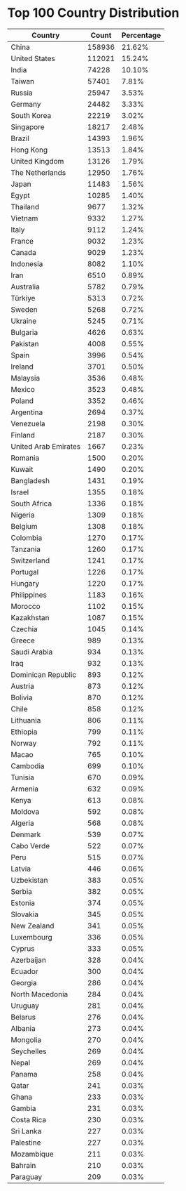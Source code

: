 # Top 100 Country Distribution
| Country | Count | Percentage |
|----|----|----|
| China | 158936 | 21.62% |
| United States | 112021 | 15.24% |
| India | 74228 | 10.10% |
| Taiwan | 57401 | 7.81% |
| Russia | 25947 | 3.53% |
| Germany | 24482 | 3.33% |
| South Korea | 22219 | 3.02% |
| Singapore | 18217 | 2.48% |
| Brazil | 14393 | 1.96% |
| Hong Kong | 13513 | 1.84% |
| United Kingdom | 13126 | 1.79% |
| The Netherlands | 12950 | 1.76% |
| Japan | 11483 | 1.56% |
| Egypt | 10285 | 1.40% |
| Thailand | 9677 | 1.32% |
| Vietnam | 9332 | 1.27% |
| Italy | 9112 | 1.24% |
| France | 9032 | 1.23% |
| Canada | 9029 | 1.23% |
| Indonesia | 8082 | 1.10% |
| Iran | 6510 | 0.89% |
| Australia | 5782 | 0.79% |
| Türkiye | 5313 | 0.72% |
| Sweden | 5268 | 0.72% |
| Ukraine | 5245 | 0.71% |
| Bulgaria | 4626 | 0.63% |
| Pakistan | 4008 | 0.55% |
| Spain | 3996 | 0.54% |
| Ireland | 3701 | 0.50% |
| Malaysia | 3536 | 0.48% |
| Mexico | 3523 | 0.48% |
| Poland | 3352 | 0.46% |
| Argentina | 2694 | 0.37% |
| Venezuela | 2198 | 0.30% |
| Finland | 2187 | 0.30% |
| United Arab Emirates | 1667 | 0.23% |
| Romania | 1500 | 0.20% |
| Kuwait | 1490 | 0.20% |
| Bangladesh | 1431 | 0.19% |
| Israel | 1355 | 0.18% |
| South Africa | 1336 | 0.18% |
| Nigeria | 1309 | 0.18% |
| Belgium | 1308 | 0.18% |
| Colombia | 1270 | 0.17% |
| Tanzania | 1260 | 0.17% |
| Switzerland | 1241 | 0.17% |
| Portugal | 1226 | 0.17% |
| Hungary | 1220 | 0.17% |
| Philippines | 1183 | 0.16% |
| Morocco | 1102 | 0.15% |
| Kazakhstan | 1087 | 0.15% |
| Czechia | 1045 | 0.14% |
| Greece | 989 | 0.13% |
| Saudi Arabia | 934 | 0.13% |
| Iraq | 932 | 0.13% |
| Dominican Republic | 893 | 0.12% |
| Austria | 873 | 0.12% |
| Bolivia | 870 | 0.12% |
| Chile | 858 | 0.12% |
| Lithuania | 806 | 0.11% |
| Ethiopia | 799 | 0.11% |
| Norway | 792 | 0.11% |
| Macao | 765 | 0.10% |
| Cambodia | 699 | 0.10% |
| Tunisia | 670 | 0.09% |
| Armenia | 632 | 0.09% |
| Kenya | 613 | 0.08% |
| Moldova | 592 | 0.08% |
| Algeria | 568 | 0.08% |
| Denmark | 539 | 0.07% |
| Cabo Verde | 522 | 0.07% |
| Peru | 515 | 0.07% |
| Latvia | 446 | 0.06% |
| Uzbekistan | 383 | 0.05% |
| Serbia | 382 | 0.05% |
| Estonia | 374 | 0.05% |
| Slovakia | 345 | 0.05% |
| New Zealand | 341 | 0.05% |
| Luxembourg | 336 | 0.05% |
| Cyprus | 333 | 0.05% |
| Azerbaijan | 328 | 0.04% |
| Ecuador | 300 | 0.04% |
| Georgia | 286 | 0.04% |
| North Macedonia | 284 | 0.04% |
| Uruguay | 281 | 0.04% |
| Belarus | 276 | 0.04% |
| Albania | 273 | 0.04% |
| Mongolia | 270 | 0.04% |
| Seychelles | 269 | 0.04% |
| Nepal | 269 | 0.04% |
| Panama | 258 | 0.04% |
| Qatar | 241 | 0.03% |
| Ghana | 233 | 0.03% |
| Gambia | 231 | 0.03% |
| Costa Rica | 230 | 0.03% |
| Sri Lanka | 227 | 0.03% |
| Palestine | 227 | 0.03% |
| Mozambique | 211 | 0.03% |
| Bahrain | 210 | 0.03% |
| Paraguay | 209 | 0.03% |
